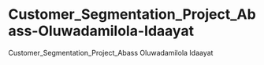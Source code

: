 # Customer_Segmentation_Project_Abass-Oluwadamilola-Idaayat
Customer_Segmentation_Project_Abass Oluwadamilola Idaayat
